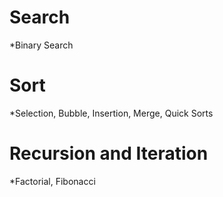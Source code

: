 # Search

*Binary Search

# Sort

*Selection, Bubble, Insertion, Merge, Quick Sorts

# Recursion and Iteration

*Factorial, Fibonacci
